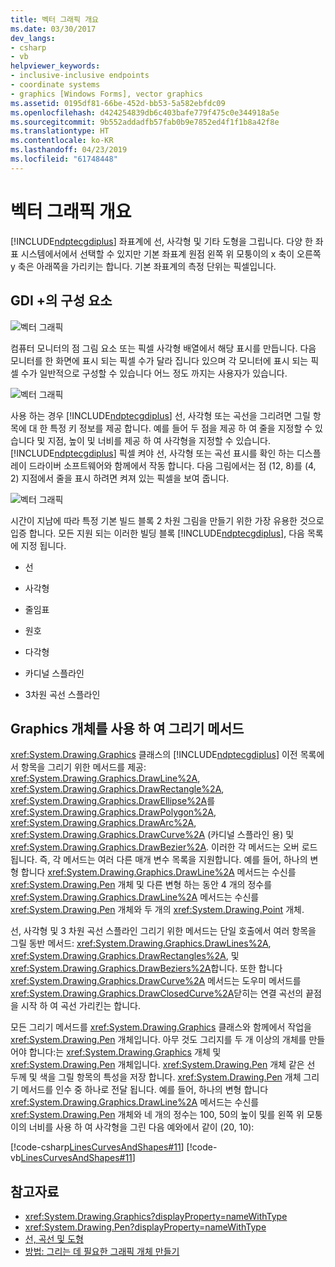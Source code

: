 ```yaml
---
title: 벡터 그래픽 개요
ms.date: 03/30/2017
dev_langs:
- csharp
- vb
helpviewer_keywords:
- inclusive-inclusive endpoints
- coordinate systems
- graphics [Windows Forms], vector graphics
ms.assetid: 0195df81-66be-452d-bb53-5a582ebfdc09
ms.openlocfilehash: d424254839db6c403bafe779f475c0e344918a5e
ms.sourcegitcommit: 9b552addadfb57fab0b9e7852ed4f1f1b8a42f8e
ms.translationtype: HT
ms.contentlocale: ko-KR
ms.lasthandoff: 04/23/2019
ms.locfileid: "61748448"
---
```

# <a name="vector-graphics-overview"></a>벡터 그래픽 개요
[!INCLUDE[ndptecgdiplus](../../../../includes/ndptecgdiplus-md.md)] 좌표계에 선, 사각형 및 기타 도형을 그립니다. 다양 한 좌표 시스템에서에서 선택할 수 있지만 기본 좌표계 원점 왼쪽 위 모퉁이의 x 축이 오른쪽 y 축은 아래쪽을 가리키는 합니다. 기본 좌표계의 측정 단위는 픽셀입니다.  
  
## <a name="the-building-blocks-of-gdi"></a>GDI +의 구성 요소  
 ![벡터 그래픽](./media/aboutgdip02-art01.gif "AboutGdip02_Art01")  
  
 컴퓨터 모니터의 점 그림 요소 또는 픽셀 사각형 배열에서 해당 표시를 만듭니다. 다음 모니터를 한 화면에 표시 되는 픽셀 수가 달라 집니다 있으며 각 모니터에 표시 되는 픽셀 수가 일반적으로 구성할 수 있습니다 어느 정도 까지는 사용자가 있습니다.  
  
 ![벡터 그래픽](./media/aboutgdip02-art02.gif "AboutGdip02_Art02")  
  
 사용 하는 경우 [!INCLUDE[ndptecgdiplus](../../../../includes/ndptecgdiplus-md.md)] 선, 사각형 또는 곡선을 그리려면 그릴 항목에 대 한 특정 키 정보를 제공 합니다. 예를 들어 두 점을 제공 하 여 줄을 지정할 수 있습니다 및 지점, 높이 및 너비를 제공 하 여 사각형을 지정할 수 있습니다. [!INCLUDE[ndptecgdiplus](../../../../includes/ndptecgdiplus-md.md)] 픽셀 켜야 선, 사각형 또는 곡선 표시를 확인 하는 디스플레이 드라이버 소프트웨어와 함께에서 작동 합니다. 다음 그림에서는 점 (12, 8)를 (4, 2) 지점에서 줄을 표시 하려면 켜져 있는 픽셀을 보여 줍니다.  
  
 ![벡터 그래픽](./media/aboutgdip02-art03.gif "AboutGdip02_Art03")  
  
 시간이 지남에 따라 특정 기본 빌드 블록 2 차원 그림을 만들기 위한 가장 유용한 것으로 입증 합니다. 모든 지원 되는 이러한 빌딩 블록 [!INCLUDE[ndptecgdiplus](../../../../includes/ndptecgdiplus-md.md)], 다음 목록에 지정 됩니다.  
  
- 선  
  
- 사각형  
  
- 줄임표  
  
- 원호  
  
- 다각형  
  
- 카디널 스플라인  
  
- 3차원 곡선 스플라인  
  
## <a name="methods-for-drawing-with-a-graphics-object"></a>Graphics 개체를 사용 하 여 그리기 메서드  
 <xref:System.Drawing.Graphics> 클래스의 [!INCLUDE[ndptecgdiplus](../../../../includes/ndptecgdiplus-md.md)] 이전 목록에서 항목을 그리기 위한 메서드를 제공: <xref:System.Drawing.Graphics.DrawLine%2A>, <xref:System.Drawing.Graphics.DrawRectangle%2A>, <xref:System.Drawing.Graphics.DrawEllipse%2A>를 <xref:System.Drawing.Graphics.DrawPolygon%2A>, <xref:System.Drawing.Graphics.DrawArc%2A>, <xref:System.Drawing.Graphics.DrawCurve%2A> (카디널 스플라인 용) 및 <xref:System.Drawing.Graphics.DrawBezier%2A>. 이러한 각 메서드는 오버 로드 됩니다. 즉, 각 메서드는 여러 다른 매개 변수 목록을 지원합니다. 예를 들어, 하나의 변형 합니다 <xref:System.Drawing.Graphics.DrawLine%2A> 메서드는 수신를 <xref:System.Drawing.Pen> 개체 및 다른 변형 하는 동안 4 개의 정수를 <xref:System.Drawing.Graphics.DrawLine%2A> 메서드는 수신를 <xref:System.Drawing.Pen> 개체와 두 개의 <xref:System.Drawing.Point> 개체.  
  
 선, 사각형 및 3 차원 곡선 스플라인 그리기 위한 메서드는 단일 호출에서 여러 항목을 그릴 동반 메서드: <xref:System.Drawing.Graphics.DrawLines%2A>, <xref:System.Drawing.Graphics.DrawRectangles%2A>, 및 <xref:System.Drawing.Graphics.DrawBeziers%2A>합니다. 또한 합니다 <xref:System.Drawing.Graphics.DrawCurve%2A> 메서드는 도우미 메서드를 <xref:System.Drawing.Graphics.DrawClosedCurve%2A>닫히는 연결 곡선의 끝점을 시작 하 여 곡선 가리킨는 합니다.  
  
 모든 그리기 메서드를 <xref:System.Drawing.Graphics> 클래스와 함께에서 작업을 <xref:System.Drawing.Pen> 개체입니다. 아무 것도 그리지를 두 개 이상의 개체를 만들어야 합니다:는 <xref:System.Drawing.Graphics> 개체 및 <xref:System.Drawing.Pen> 개체입니다. <xref:System.Drawing.Pen> 개체 같은 선 두께 및 색을 그릴 항목의 특성을 저장 합니다. <xref:System.Drawing.Pen> 개체 그리기 메서드를 인수 중 하나로 전달 됩니다. 예를 들어, 하나의 변형 합니다 <xref:System.Drawing.Graphics.DrawLine%2A> 메서드는 수신를 <xref:System.Drawing.Pen> 개체와 네 개의 정수는 100, 50의 높이 및를 왼쪽 위 모퉁이의 너비를 사용 하 여 사각형을 그린 다음 예와에서 같이 (20, 10):  
  
 [!code-csharp[LinesCurvesAndShapes#11](~/samples/snippets/csharp/VS_Snippets_Winforms/LinesCurvesAndShapes/CS/Class1.cs#11)]
 [!code-vb[LinesCurvesAndShapes#11](~/samples/snippets/visualbasic/VS_Snippets_Winforms/LinesCurvesAndShapes/VB/Class1.vb#11)]  
  
## <a name="see-also"></a>참고자료

- <xref:System.Drawing.Graphics?displayProperty=nameWithType>
- <xref:System.Drawing.Pen?displayProperty=nameWithType>
- [선, 곡선 및 도형](lines-curves-and-shapes.md)
- [방법: 그리는 데 필요한 그래픽 개체 만들기](how-to-create-graphics-objects-for-drawing.md)
